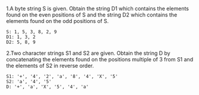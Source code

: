 1.A byte string S is given. Obtain the string D1 which contains the elements found on the even positions of S and the string D2 which contains the elements found on the odd positions of S.
```
S: 1, 5, 3, 8, 2, 9
D1: 1, 3, 2
D2: 5, 8, 9
```

2.Two character strings S1 and S2 are given. Obtain the string D by concatenating the elements found on the positions multiple of 3 from S1 and the elements of S2 in reverse order.
```
S1: '+', '4', '2', 'a', '8', '4', 'X', '5'
S2: 'a', '4', '5'
D: '+', 'a', 'X', '5', '4', 'a'
```
